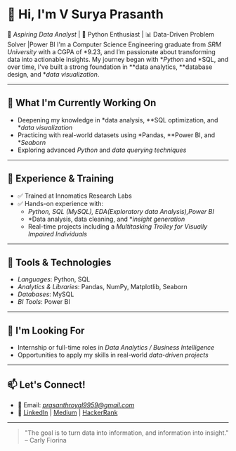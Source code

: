 # 👋 Hi, I'm V Surya Prasanth

🎯 *Aspiring Data Analyst* | 🐍 Python Enthusiast | 📊 Data-Driven Problem Solver |Power BI
I'm a Computer Science Engineering graduate from *SRM University* with a CGPA of *9.23, and I’m passionate about transforming data into actionable insights. My journey began with **Python* and *SQL, and over time, I've built a strong foundation in **data analytics, **database design, and **data visualization*.

---

## 🌱 What I'm Currently Working On

- Deepening my knowledge in *data analysis, **SQL optimization, and **data visualization*
- Practicing with real-world datasets using *Pandas, **Power BI, and **Seaborn*
- Exploring advanced *Python* and *data querying techniques*

---

## 💼 Experience & Training

- ✅ Trained at Innomatics Research Labs  
- ✅ Hands-on experience with:
  - *Python, SQL (MySQL), EDA(Exploratory data Analysis),Power BI*
  - *Data analysis, data cleaning, and **insight generation*
  - Real-time projects including a *Multitasking Trolley for Visually Impaired Individuals*

---

## 🧰 Tools & Technologies

- *Languages*: Python, SQL
- *Analytics & Libraries*: Pandas, NumPy, Matplotlib, Seaborn
- *Databases*: MySQL
- *BI Tools*: Power BI 

---

## 🤝 I'm Looking For

- Internship or full-time roles in *Data Analytics / Business Intelligence*
- Opportunities to apply my skills in real-world *data-driven projects*

---

## 📫 Let's Connect!

- 📧 Email: *prasanthroyal9959@gmail.com*
- 🔗 [LinkedIn](https://www.linkedin.com/in/your-link) | [Medium](https://medium.com/@your-link) | [HackerRank](https://www.hackerrank.com/your-link)

---

> "The goal is to turn data into information, and information into insight." – Carly Fiorina
